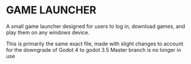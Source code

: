 # GAME LAUNCHER
A small game launcher designed for users to log in, download games, and play them on any windows device.




This is primarily the same exact file, made with slight changes to account for the downgrade of Godot 4 to godot 3.5
Master branch is no longer in use

